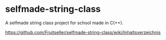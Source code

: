 selfmade-string-class
=====================

A selfmade string class project for school made in C(++).

https://github.com/Fruitseller/selfmade-string-class/wiki/Inhaltsverzeichnis
